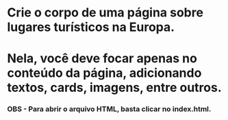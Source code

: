 # Crie o corpo de uma página sobre lugares turísticos na Europa. 
# Nela, você deve focar apenas no conteúdo da página, adicionando textos, cards, imagens, entre outros. 
### OBS - Para abrir o arquivo HTML, basta clicar no index.html.